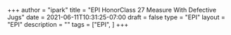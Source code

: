 +++
author = "ipark"
title = "EPI HonorClass 27 Measure With Defective Jugs"
date =  2021-06-11T10:31:25-07:00
draft =  false
type = "EPI"
layout = "EPI"
description = ""
tags = ["EPI", 
]
+++

